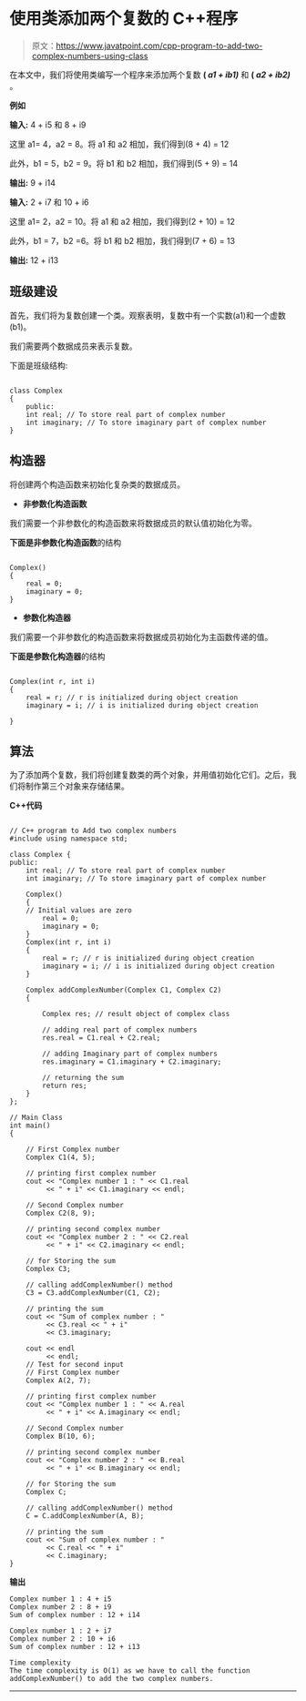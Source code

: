 # 使用类添加两个复数的 C++程序

> 原文：<https://www.javatpoint.com/cpp-program-to-add-two-complex-numbers-using-class>

在本文中，我们将使用类编写一个程序来添加两个复数 **( *a1 + ib1)*** 和 **( *a2 + ib2)*** 。

**例如**

**输入:** 4 + i5 和 8 + i9

这里 a1= 4，a2 = 8。将 a1 和 a2 相加，我们得到(8 + 4) = 12

此外，b1 = 5，b2 = 9。将 b1 和 b2 相加，我们得到(5 + 9) = 14

**输出:** 9 + i14

**输入:** 2 + i7 和 10 + i6

这里 a1= 2，a2 = 10。将 a1 和 a2 相加，我们得到(2 + 10) = 12

此外，b1 = 7，b2 =6。将 b1 和 b2 相加，我们得到(7 + 6) = 13

**输出:** 12 + i13

## 班级建设

首先，我们将为复数创建一个类。观察表明，复数中有一个实数(a1)和一个虚数(b1)。

我们需要两个数据成员来表示复数。

下面是班级结构:

```

class Complex 
{
	public:
	int real; // To store real part of complex number
	int imaginary; // To store imaginary part of complex number
}

```

## 构造器

将创建两个构造函数来初始化复杂类的数据成员。

*   **非参数化构造函数**

我们需要一个非参数化的构造函数来将数据成员的默认值初始化为零。

**下面是非参数化构造函数**的结构

```

Complex()
{
	real = 0;
	imaginary = 0;
}

```

*   **参数化构造器**

我们需要一个非参数化的构造函数来将数据成员初始化为主函数传递的值。

**下面是参数化构造器**的结构

```

Complex(int r, int i)
{
	real = r; // r is initialized during object creation
	imaginary = i; // i is initialized during object creation

}

```

## 算法

为了添加两个复数，我们将创建复数类的两个对象，并用值初始化它们。之后，我们将制作第三个对象来存储结果。

**C++代码**

```

// C++ program to Add two complex numbers
#include using namespace std;

class Complex {
public:
    int real; // To store real part of complex number
    int imaginary; // To store imaginary part of complex number

    Complex()
    {
	// Initial values are zero 
        real = 0;
        imaginary = 0;
    }
    Complex(int r, int i)
    {
        real = r; // r is initialized during object creation
        imaginary = i; // i is initialized during object creation
    }

    Complex addComplexNumber(Complex C1, Complex C2)
    {

        Complex res; // result object of complex class

        // adding real part of complex numbers
        res.real = C1.real + C2.real;

        // adding Imaginary part of complex numbers
        res.imaginary = C1.imaginary + C2.imaginary;

        // returning the sum
        return res;
    }
};

// Main Class
int main()
{

    // First Complex number
    Complex C1(4, 5);

    // printing first complex number
    cout << "Complex number 1 : " << C1.real
         << " + i" << C1.imaginary << endl;

    // Second Complex number
    Complex C2(8, 9);

    // printing second complex number
    cout << "Complex number 2 : " << C2.real
         << " + i" << C2.imaginary << endl;

    // for Storing the sum
    Complex C3;

    // calling addComplexNumber() method
    C3 = C3.addComplexNumber(C1, C2);

    // printing the sum
    cout << "Sum of complex number : "
         << C3.real << " + i"
         << C3.imaginary;

    cout << endl
         << endl;
    // Test for second input
    // First Complex number
    Complex A(2, 7);

    // printing first complex number
    cout << "Complex number 1 : " << A.real
         << " + i" << A.imaginary << endl;

    // Second Complex number
    Complex B(10, 6);

    // printing second complex number
    cout << "Complex number 2 : " << B.real
         << " + i" << B.imaginary << endl;

    // for Storing the sum
    Complex C;

    // calling addComplexNumber() method
    C = C.addComplexNumber(A, B);

    // printing the sum
    cout << "Sum of complex number : "
         << C.real << " + i"
         << C.imaginary;
} 
```

**输出**

```
Complex number 1 : 4 + i5
Complex number 2 : 8 + i9
Sum of complex number : 12 + i14

Complex number 1 : 2 + i7
Complex number 2 : 10 + i6
Sum of complex number : 12 + i13

Time complexity 
The time complexity is O(1) as we have to call the function addComplexNumber() to add the two complex numbers. 

```

* * *